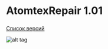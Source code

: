 # AtomtexRepair 1.01    
### <i></i> 

[Список версий](./VERSION.md)

![alt tag](fon.png)

[comment]: <> (![alt tag]&#40;fon.png&#41;)
